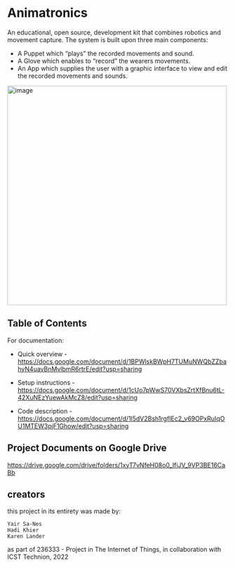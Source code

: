 # Animatronics
An educational, open source, development kit that combines robotics and movement capture. 
The system is built upon three main components:
* A Puppet which “plays” the recorded movements and sound.
* A Glove which enables to “record” the wearers movements.
* An App which supplies the user with a graphic interface to view and edit the recorded movements and sounds.

<img width="500" alt="image" src="https://user-images.githubusercontent.com/63448330/174774818-d766a6c6-9a06-42c2-8b77-46b018e76001.png">


## Table of Contents
For documentation: 
* Quick overview - https://docs.google.com/document/d/1BPWlskBWpH7TUMuNWQbZZbahyN4uavBnMvlbmR6rtrE/edit?usp=sharing

* Setup instructions - https://docs.google.com/document/d/1cUo7pWwS70VXbsZrtXfBnu6tL-42XuNEzYuewAkMcZ8/edit?usp=sharing

* Code description - https://docs.google.com/document/d/1l5dV2Bsh1rgfIEc2_v69OPxRuIqOU1MTEW3pjF1Ghow/edit?usp=sharing

## Project Documents on Google Drive
https://drive.google.com/drive/folders/1xyT7vNfeH08o0_IfiJV_9VP3BE16CaBb

## creators
this project in its entirety was made by:
```
Yair Sa-Nes
Hadi Khier
Karen Lander
```
as part of 236333 - Project in The Internet of Things, 
in collaboration with ICST Technion,
2022
